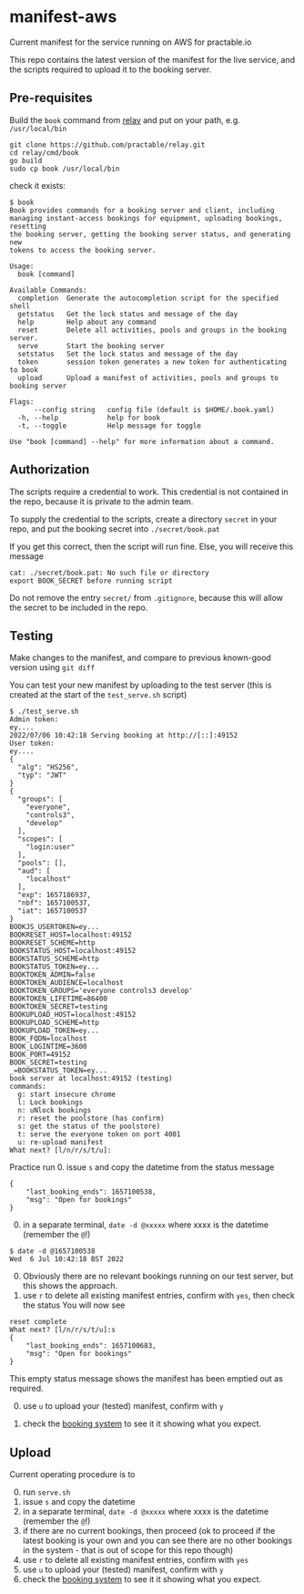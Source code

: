 # manifest-aws
Current manifest for the service running on AWS for practable.io

This repo contains the latest version of the manifest for the live service, and the scripts required to upload it to the booking server. 

## Pre-requisites

Build the `book` command from [relay](https://github.com/practable/relay.git) and put on your path, e.g. `/usr/local/bin`

```
git clone https://github.com/practable/relay.git
cd relay/cmd/book
go build
sudo cp book /usr/local/bin
```

check it exists:
```
$ book
Book provides commands for a booking server and client, including 
managing instant-access bookings for equipment, uploading bookings, resetting
the booking server, getting the booking server status, and generating new
tokens to access the booking server.

Usage:
  book [command]

Available Commands:
  completion  Generate the autocompletion script for the specified shell
  getstatus   Get the lock status and message of the day
  help        Help about any command
  reset       Delete all activities, pools and groups in the booking server.
  serve       Start the booking server
  setstatus   Set the lock status and message of the day
  token       session token generates a new token for authenticating to book
  upload      Upload a manifest of activities, pools and groups to booking server

Flags:
      --config string   config file (default is $HOME/.book.yaml)
  -h, --help            help for book
  -t, --toggle          Help message for toggle

Use "book [command] --help" for more information about a command.
```


## Authorization

The scripts require a credential to work. This credential is not contained in the repo, because it is private to the admin team.

To supply the credential to the scripts, create a directory `secret` in your repo, and put the booking secret into `./secret/book.pat`

If you get this correct, then the script will run fine. Else, you will receive this message

```
cat: ./secret/book.pat: No such file or directory
export BOOK_SECRET before running script
```

Do not remove the entry `secret/` from `.gitignore`, because this will allow the secret to be included in the repo.


## Testing

Make changes to the manifest, and compare to previous known-good version using `git diff`

You can test your new manifest by uploading to the test server (this is created at the start of the `test_serve.sh` script)

```
$ ./test_serve.sh
Admin token:
ey....
2022/07/06 10:42:18 Serving booking at http://[::]:49152
User token:
ey....
{
  "alg": "HS256",
  "typ": "JWT"
}
{
  "groups": [
    "everyone",
    "controls3",
    "develop"
  ],
  "scopes": [
    "login:user"
  ],
  "pools": [],
  "aud": [
    "localhost"
  ],
  "exp": 1657186937,
  "nbf": 1657100537,
  "iat": 1657100537
}
BOOKJS_USERTOKEN=ey...
BOOKRESET_HOST=localhost:49152
BOOKRESET_SCHEME=http
BOOKSTATUS_HOST=localhost:49152
BOOKSTATUS_SCHEME=http
BOOKSTATUS_TOKEN=ey...
BOOKTOKEN_ADMIN=false
BOOKTOKEN_AUDIENCE=localhost
BOOKTOKEN_GROUPS='everyone controls3 develop'
BOOKTOKEN_LIFETIME=86400
BOOKTOKEN_SECRET=testing
BOOKUPLOAD_HOST=localhost:49152
BOOKUPLOAD_SCHEME=http
BOOKUPLOAD_TOKEN=ey...
BOOK_FQDN=localhost
BOOK_LOGINTIME=3600
BOOK_PORT=49152
BOOK_SECRET=testing
_=BOOKSTATUS_TOKEN=ey...
book server at localhost:49152 (testing)
commands:
  g: start insecure chrome
  l: Lock bookings
  n: uNlock bookings
  r: reset the poolstore (has confirm)
  s: get the status of the poolstore)
  t: serve the everyone token on port 4001
  u: re-upload manifest
What next? [l/n/r/s/t/u]:
```
Practice run
0. issue `s` and copy the datetime from the status message
```
{
	"last_booking_ends": 1657100538,
	"msg": "Open for bookings"
}
```
0. in a separate terminal, `date -d @xxxxx` where xxxx is the datetime (remember the `@`!)

```
$ date -d @1657100538
Wed  6 Jul 10:42:18 BST 2022
```
0. Obviously there are no relevant bookings running on our test server, but this shows the approach.
0. use `r` to delete all existing manifest entries, confirm with `yes`, then check the status
You will now see 
```
reset complete
What next? [l/n/r/s/t/u]:s
{
	"last_booking_ends": 1657100683,
	"msg": "Open for bookings"
}
```
This empty status message shows the manifest has been emptied out as required.

0. use `u` to upload your (tested) manifest, confirm with `y`

0. check the [booking system](https://book.practable.io) to see it it showing what you expect.


## Upload

Current operating procedure is to 

0. run `serve.sh`
0. issue `s` and copy the datetime
0. in a separate terminal, `date -d @xxxxx` where xxxx is the datetime (remember the `@`!)
0. if there are no current bookings, then proceed (ok to proceed if the latest booking is your own and you can see there are no other bookings in the system - that is out of scope for this repo though)
0. use `r` to delete all existing manifest entries, confirm with `yes`
0. use `u` to upload your (tested) manifest, confirm with `y`
0. check the [booking system](https://book.practable.io) to see it it showing what you expect.







